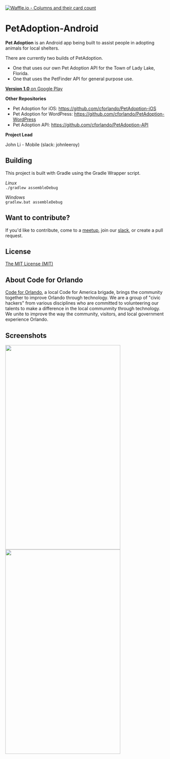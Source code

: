 
[![Waffle.io - Columns and their card count](https://badge.waffle.io/cforlando/PetAdoption-Android.svg?columns=all)](https://waffle.io/cforlando/PetAdoption-Android)
 
# PetAdoption-Android
**Pet Adoption** is an Android app being built to assist people in adopting animals for local shelters.  

There are currently two builds of PetAdoption.  
- One that uses our own Pet Adoption API for the Town of Lady Lake, Florida.
- One that uses the PetFinder API for general purpose use.  

[**Version 1.0** on Google Play](https://play.google.com/store/apps/details?id=com.codefororlando.petadoption.petFinder)


**Other Repositories**
- Pet Adoption for iOS: https://github.com/cforlando/PetAdoption-iOS
- Pet Adoption for WordPress: https://github.com/cforlando/PetAdoption-WordPress
- Pet Adoption API: https://github.com/cforlando/PetAdoption-API

**Project Lead**

John Li - Mobile (slack: johnleeroy)

## Building
This project is built with Gradle using the Gradle Wrapper script.

*Linux*  
`./gradlew assembleDebug`

*Windows*  
`gradlew.bat assembleDebug`

## Want to contribute?
If you'd like to contribute, come to a [meetup](https://www.meetup.com/Code-For-Orlando/), join our [slack](codefororlando.slack.com), or create a pull request.

## License
[The MIT License (MIT)](LICENSE.md)

## About Code for Orlando
[Code for Orlando](http://www.codefororlando.com/), a local Code for America brigade, brings the community together to improve Orlando through technology.  We are a group of "civic hackers" from various disciplines who are committed to volunteering our talents to make a difference in the local communmity through technology.  We unite to improve the way the community, visitors, and local government experience Orlando.

## Screenshots
<img src="http://i.imgur.com/q8X9ejF.png" width="360" height="640">
<img src="http://imgur.com/nZ5qdpk.png" width="360" height="640">
